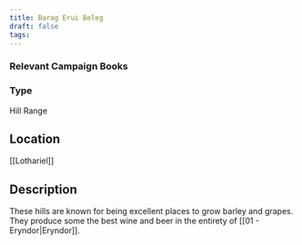 ```yaml
---
title: Barag Erui Beleg
draft: false
tags:
---
```

### Relevant Campaign Books

### Type
Hill Range
## Location
[[Lothariel]]
## Description
These hills are known for being excellent places to grow barley and grapes. They produce some the best wine and beer in the entirety of [[01 - Eryndor|Eryndor]].
